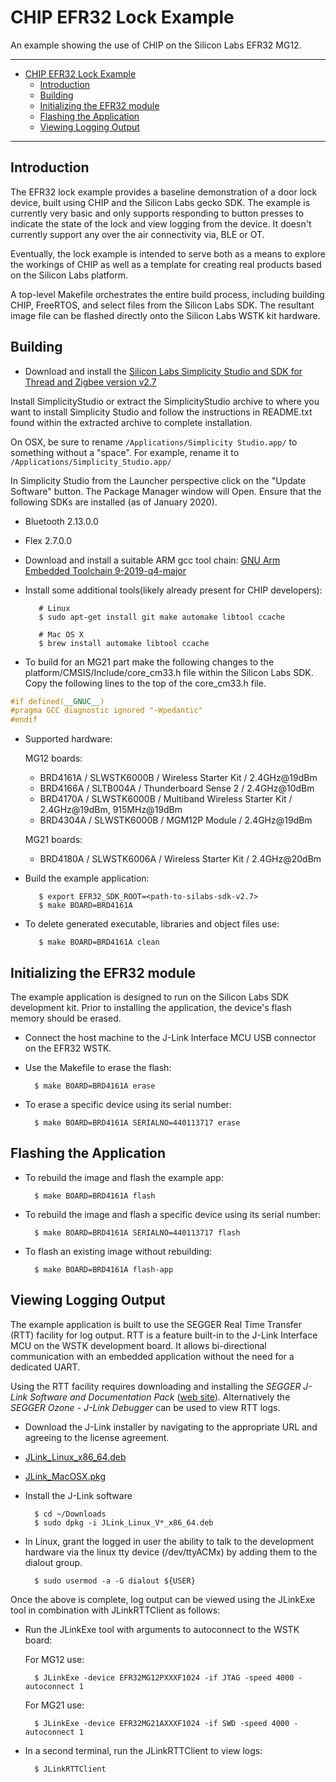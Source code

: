 # CHIP EFR32 Lock Example

An example showing the use of CHIP on the Silicon Labs EFR32 MG12.

<hr>

- [CHIP EFR32 Lock Example](#chip-efr32-lock-example)
  - [Introduction](#introduction)
  - [Building](#building)
  - [Initializing the EFR32 module](#initializing-the-efr32-module)
  - [Flashing the Application](#flashing-the-application)
  - [Viewing Logging Output](#viewing-logging-output)

<hr>

<a name="intro"></a>

## Introduction

The EFR32 lock example provides a baseline demonstration of a door lock device, built using CHIP and the Silicon Labs gecko SDK. The example is currently very basic and only supports responding
to button presses to indicate the state of the lock and view logging from the device.
It doesn't currently support any over the air connectivity via, BLE or OT.

Eventually, the lock example is intended to serve both as a means to explore the workings of CHIP as well as a template for creating real products based on the Silicon Labs
platform.

A top-level Makefile orchestrates the entire build process, including building CHIP,
FreeRTOS, and select files from the Silicon Labs SDK.  The resultant image file can be flashed directly onto the Silicon Labs WSTK kit hardware.


<a name="building"></a>

## Building

* Download and install the [Silicon Labs Simplicity Studio and SDK for Thread and Zigbee version v2.7](https://www.silabs.com/products/development-tools/software/simplicity-studio)

Install SimplicityStudio or extract the SimplicityStudio archive to where you want to install Simplicity Studio and follow the instructions in README.txt found within the extracted archive to complete installation.

On OSX, be sure to rename `/Applications/Simplicity Studio.app/` to something without a "space". For example, rename it to `/Applications/Simplicity_Studio.app/`

In Simplicity Studio from the Launcher perspective click on the "Update Software" button.  The Package Manager window will Open.  Ensure that the following SDKs are installed (as of January 2020).

  * Bluetooth 2.13.0.0
  * Flex 2.7.0.0

* Download and install a suitable ARM gcc tool chain: [GNU Arm Embedded Toolchain 9-2019-q4-major](https://developer.arm.com/tools-and-software/open-source-software/developer-tools/gnu-toolchain/gnu-rm/downloads)

* Install some additional tools(likely already present for CHIP developers):

         # Linux
         $ sudo apt-get install git make automake libtool ccache

         # Mac OS X
         $ brew install automake libtool ccache

* To build for an MG21 part make the following changes to the platform/CMSIS/Include/core_cm33.h file within the Silicon Labs SDK.
Copy the following lines to the top of the core_cm33.h file.

```cpp
#if defined(__GNUC__)
#pragma GCC diagnostic ignored "-Wpedantic"
#endif
```

* Supported hardware:

    MG12 boards:

    - BRD4161A / SLWSTK6000B / Wireless Starter Kit / 2.4GHz@19dBm
    - BRD4166A / SLTB004A / Thunderboard Sense 2 / 2.4GHz@10dBm
    - BRD4170A / SLWSTK6000B / Multiband Wireless Starter Kit / 2.4GHz@19dBm, 915MHz@19dBm
    - BRD4304A / SLWSTK6000B / MGM12P Module / 2.4GHz@19dBm

    MG21 boards:

    - BRD4180A / SLWSTK6006A / Wireless Starter Kit / 2.4GHz@20dBm


* Build the example application:

         $ export EFR32_SDK_ROOT=<path-to-silabs-sdk-v2.7>
         $ make BOARD=BRD4161A


* To delete generated executable, libraries and object files use:

         $ make BOARD=BRD4161A clean


<a name="initializing"></a>

## Initializing the EFR32 module

The example application is designed to run on the Silicon Labs SDK development kit.  Prior to installing the application, the device's flash memory should be erased.

* Connect the host machine to the J-Link Interface MCU USB connector on the EFR32 WSTK.

* Use the Makefile to erase the flash:

        $ make BOARD=BRD4161A erase

* To erase a specific device using its serial number:

        $ make BOARD=BRD4161A SERIALNO=440113717 erase


<a name="flashing"></a>

## Flashing the Application

* To rebuild the image and flash the example app:

        $ make BOARD=BRD4161A flash

* To rebuild the image and flash a specific device using its serial number:

        $ make BOARD=BRD4161A SERIALNO=440113717 flash

* To flash an existing image without rebuilding:

        $ make BOARD=BRD4161A flash-app


<a name="view-logging"></a>

## Viewing Logging Output

The example application is built to use the SEGGER Real Time Transfer (RTT) facility for log output.  RTT is a feature built-in to the J-Link Interface MCU on the WSTK development board. It allows bi-directional communication with an embedded application without the need for a dedicated UART.

Using the RTT facility requires downloading and installing the *SEGGER J-Link Software and Documentation Pack* ([web site](https://www.segger.com/downloads/jlink#J-LinkSoftwareAndDocumentationPack)).  Alternatively the *SEGGER Ozone - J-Link Debugger* can be used to view RTT logs.

* Download the J-Link installer by navigating to the appropriate URL and agreeing to the license agreement.

 * [JLink_Linux_x86_64.deb](https://www.segger.com/downloads/jlink/JLink_Linux_x86_64.deb)
 * [JLink_MacOSX.pkg](https://www.segger.com/downloads/jlink/JLink_MacOSX.pkg)


* Install the J-Link software

        $ cd ~/Downloads
        $ sudo dpkg -i JLink_Linux_V*_x86_64.deb

* In Linux, grant the logged in user the ability to talk to the development hardware via the linux tty device (/dev/ttyACMx) by adding them to the dialout group.

        $ sudo usermod -a -G dialout ${USER}

Once the above is complete, log output can be viewed using the JLinkExe tool in combination with JLinkRTTClient as follows:

* Run the JLinkExe tool with arguments to autoconnect to the WSTK board:

    For MG12 use:

        $ JLinkExe -device EFR32MG12PXXXF1024 -if JTAG -speed 4000 -autoconnect 1

    For MG21 use:

        $ JLinkExe -device EFR32MG21AXXXF1024 -if SWD -speed 4000 -autoconnect 1

* In a second terminal, run the JLinkRTTClient to view logs:

        $ JLinkRTTClient